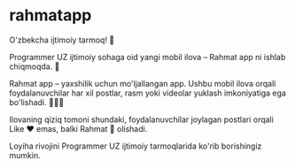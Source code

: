 # rahmatapp
O'zbekcha ijtimoiy tarmoq! 📌

Programmer UZ ijtimoiy sohaga oid yangi mobil ilova – Rahmat app ni ishlab chiqmoqda. 📲

Rahmat app – yaxshilik uchun mo'ljallangan app. Ushbu mobil ilova orqali foydalanuvchilar har xil postlar, rasm yoki videolar yuklash imkoniyatiga ega bo'lishadi. 💁🏻‍♂️

Ilovaning qiziq tomoni shundaki, foydalanuvchilar joylagan postlari orqali Like ❤️ emas, balki Rahmat 👏 olishadi. 

Loyiha rivojini Programmer UZ ijtimoiy tarmoqlarida ko'rib borishingiz mumkin.
